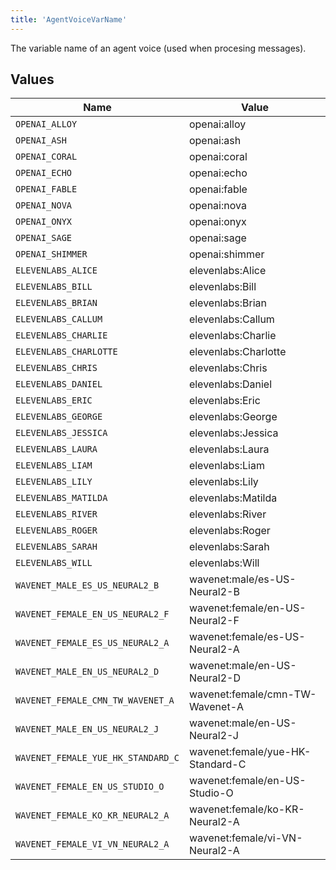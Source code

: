```yaml
---
title: 'AgentVoiceVarName'
---
```


The variable name of an agent voice (used when procesing messages).


## Values

| Name                               | Value                              |
| ---------------------------------- | ---------------------------------- |
| `OPENAI_ALLOY`                     | openai:alloy                       |
| `OPENAI_ASH`                       | openai:ash                         |
| `OPENAI_CORAL`                     | openai:coral                       |
| `OPENAI_ECHO`                      | openai:echo                        |
| `OPENAI_FABLE`                     | openai:fable                       |
| `OPENAI_NOVA`                      | openai:nova                        |
| `OPENAI_ONYX`                      | openai:onyx                        |
| `OPENAI_SAGE`                      | openai:sage                        |
| `OPENAI_SHIMMER`                   | openai:shimmer                     |
| `ELEVENLABS_ALICE`                 | elevenlabs:Alice                   |
| `ELEVENLABS_BILL`                  | elevenlabs:Bill                    |
| `ELEVENLABS_BRIAN`                 | elevenlabs:Brian                   |
| `ELEVENLABS_CALLUM`                | elevenlabs:Callum                  |
| `ELEVENLABS_CHARLIE`               | elevenlabs:Charlie                 |
| `ELEVENLABS_CHARLOTTE`             | elevenlabs:Charlotte               |
| `ELEVENLABS_CHRIS`                 | elevenlabs:Chris                   |
| `ELEVENLABS_DANIEL`                | elevenlabs:Daniel                  |
| `ELEVENLABS_ERIC`                  | elevenlabs:Eric                    |
| `ELEVENLABS_GEORGE`                | elevenlabs:George                  |
| `ELEVENLABS_JESSICA`               | elevenlabs:Jessica                 |
| `ELEVENLABS_LAURA`                 | elevenlabs:Laura                   |
| `ELEVENLABS_LIAM`                  | elevenlabs:Liam                    |
| `ELEVENLABS_LILY`                  | elevenlabs:Lily                    |
| `ELEVENLABS_MATILDA`               | elevenlabs:Matilda                 |
| `ELEVENLABS_RIVER`                 | elevenlabs:River                   |
| `ELEVENLABS_ROGER`                 | elevenlabs:Roger                   |
| `ELEVENLABS_SARAH`                 | elevenlabs:Sarah                   |
| `ELEVENLABS_WILL`                  | elevenlabs:Will                    |
| `WAVENET_MALE_ES_US_NEURAL2_B`     | wavenet:male/es-US-Neural2-B       |
| `WAVENET_FEMALE_EN_US_NEURAL2_F`   | wavenet:female/en-US-Neural2-F     |
| `WAVENET_FEMALE_ES_US_NEURAL2_A`   | wavenet:female/es-US-Neural2-A     |
| `WAVENET_MALE_EN_US_NEURAL2_D`     | wavenet:male/en-US-Neural2-D       |
| `WAVENET_FEMALE_CMN_TW_WAVENET_A`  | wavenet:female/cmn-TW-Wavenet-A    |
| `WAVENET_MALE_EN_US_NEURAL2_J`     | wavenet:male/en-US-Neural2-J       |
| `WAVENET_FEMALE_YUE_HK_STANDARD_C` | wavenet:female/yue-HK-Standard-C   |
| `WAVENET_FEMALE_EN_US_STUDIO_O`    | wavenet:female/en-US-Studio-O      |
| `WAVENET_FEMALE_KO_KR_NEURAL2_A`   | wavenet:female/ko-KR-Neural2-A     |
| `WAVENET_FEMALE_VI_VN_NEURAL2_A`   | wavenet:female/vi-VN-Neural2-A     |